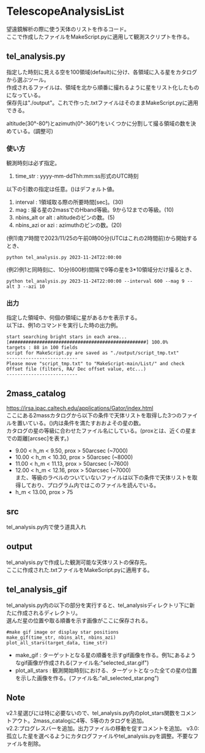 # TelescopeAnalysisList
望遠鏡解析の際に使う天体のリストを作るコード。  
ここで作成したファイルをMakeScript.pyに適用して観測スクリプトを作る。

## tel_analysis.py
指定した時刻に見える空を100領域(default)に分け、各領域に入る星をカタログから選ぶツール。  
作成されるファイルは、領域を北から順番に撮れるように星をリスト化したものになっている。  
保存先は"./output"。これで作った.txtファイルはそのままMakeScript.pyに適用できる。  
  
altitude(30°-80°)とazimuth(0°-360°)をいくつかに分割して撮る領域の数を決めている。(調整可)
### 使い方
  観測時刻は必ず指定。
  1. time_str : yyyy-mm-ddThh:mm:ss形式のUTC時刻  
  
  以下の引数の指定は任意。()はデフォルト値。
  1. interval : 1領域取る際の所要時間[sec]。(30)
  2. mag : 撮る星の2massでのHband等級。9から12までの等級。(10)
  3. nbins_alt or alt : altitudeのビンの数。(5)
  4. nbins_azi or azi : azimuthのビンの数。(20)

  (例1)南ア時間で2023/11/25の午前0時00分(UTCはこれの2時間前)から開始するとき、
  ```
  python tel_analysis.py 2023-11-24T22:00:00
  ```

  (例2)例1と同時刻に、10分(600秒)間隔で9等の星を3*10領域分だけ撮るとき、
  ```
  python tel_analysis.py 2023-11-24T22:00:00 --interval 600 --mag 9 --alt 3 --azi 10
  ```

### 出力
  指定した領域中、何個の領域に星があるかを表示する。  
  以下は、例1のコマンドを実行した時の出力例。
  ```
start searching bright stars in each area...
[##################################################] 100.0%
targets : 88 in 100 fields
script for MakeScript.py are saved as "./output/script_tmp.txt" 
--------------------------
Please move "script_tmp.txt" to "MakeScript-main/List/" and check Offset file (filters, RA/ Dec offset value, etc...) 
--------------------------
  ```

## 2mass_catalog
https://irsa.ipac.caltech.edu/applications/Gator/index.html  
ここにある2massカタログから以下の条件で天体リストを取得した3つのファイルを置いている。()内は条件を満たすおおよその星の数。  
カタログの星の等級に合わせたファイル名にしている。(proxとは、近くの星までの距離[arcsec]を表す。)
  - 9.00 < h_m < 9.50, prox > 50arcsec (~7000)
  - 10.00 < h_m < 10.30, prox > 50arcsec (~8000)
  - 11.00 < h_m < 11.13, prox > 50arcsec (~7600)
  - 12.00 < h_m < 12.16, prox > 50arcsec (~7000)  
また、等級のラベルのついていないファイルは以下の条件で天体リストを取得しており、プログラム内ではこのファイルを読んでいる。  
  - h_m < 13.00, prox > 75

## src
tel_analysis.py内で使う道具入れ

## output
tel_analysis.pyで作成した観測可能な天体リストの保存先。  
ここに作成された.txtファイルをMakeScript.pyに適用する。

## tel_analysis_gif
tel_analysis.py内の以下の部分を実行すると、tel_analysisディレクトリ下に新たに作成されるディレクトリ。  
選んだ星の位置や取る順番を示す画像がここに保存される。
```
#make gif image or display star positions
make_gif(time_str, nbins_alt, nbins_azi)
plot_all_stars(target_data, time_str)
```
- make_gif : ターゲットとなる星の順番を示すgif画像を作る。例1にあるようなgif画像が作成される(ファイル名:"selected_star.gif")
- plot_all_stars : 観測開始時刻における、ターゲットとなった全ての星の位置を示した画像を作る。(ファイル名:"all_selected_star.png")

## Note
v2.1:星選びには特に必要ないので、tel_analysis.py内のplot_stars関数をコメントアウト。2mass_catalogに4等、5等のカタログを追加。  
v2.2:プログレスバーを追加。出力ファイルの移動を促すコメントを追加。
v3.0:孤立した星を選べるようにカタログファイルやtel_analysis.pyを調整。不要なファイルを削除。

